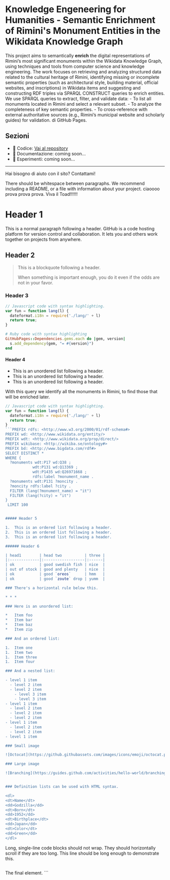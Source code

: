 <!DOCTYPE html>
<html lang="it">
<head>
  <meta charset="UTF-8">
  <title>Benvenuti</title>
</head>
<body>
  <h1> <strong> Knowledge Engeneering for Humanities - Semantic Enrichment of Rimini's Monument Entities in the Wikidata Knowledge Graph</strong></h1>
  <p> This project aims to semantically <strong>enrich</strong> the digital representations of Rimini’s most significant monuments within the Wikidata Knowledge Graph, using techniques and tools from computer science and knowledge engineering.
The work focuses on retrieving and analyzing structured data related to the cultural heritage of Rimini, identifying missing or incomplete semantic properties (such as architectural style, building material, official websites, and inscriptions) in Wikidata items and suggesting and constructing RDF triples via SPARQL CONSTRUCT queries to enrich entities.
<br>
     We use SPARQL queries to extract, filter, and validate data:
- To list all monuments located in Rimini and select a relevant subset.
- To analyze the completeness of key semantic properties.
- To cross-reference with external authoritative sources (e.g., Rimini’s municipal website and scholarly guides) for validation.  di GitHub Pages.</p>

  <h2>Sezioni</h2>
  <ul>
    <li>📂 Codice: <a href="https://github.com/ginevraamazza/project-site">Vai al repository</a></li>
    <li>📄 Documentazione: coming soon...</li>
    <li>🧪 Esperimenti: coming soon...</li>
  </ul>

  <hr>
  <p>Hai bisogno di aiuto con il sito? Contattami!</p>


There should be whitespace between paragraphs. We recommend including a README, or a file with information about your project. ciaoooo
prova prova prova. Viva il Toad!!!!!!
# Header 1

This is a normal paragraph following a header. GitHub is a code hosting platform for version control and collaboration. It lets you and others work together on projects from anywhere.

## Header 2

> This is a blockquote following a header.
>
> When something is important enough, you do it even if the odds are not in your favor.

### Header 3

```js
// Javascript code with syntax highlighting.
var fun = function lang(l) {
  dateformat.i18n = require('./lang/' + l)
  return true;
}
```

```ruby
# Ruby code with syntax highlighting
GitHubPages::Dependencies.gems.each do |gem, version|
  s.add_dependency(gem, "= #{version}")
end
```

#### Header 4

*   This is an unordered list following a header.
*   This is an unordered list following a header.
*   This is an unordered list following a header.

With this query we identify all the monuments in Rimini, to find those that will be enriched later.

```js
// Javascript code with syntax highlighting.
var fun = function lang(l) {
  dateformat.i18n = require('./lang/' + l)
  return true;
}
```PREFIX rdfs: <http://www.w3.org/2000/01/rdf-schema#>
PREFIX wd: <http://www.wikidata.org/entity/>
PREFIX wdt: <http://www.wikidata.org/prop/direct/>
PREFIX wikibase: <http://wikiba.se/ontology#>
PREFIX bd: <http://www.bigdata.com/rdf#>
SELECT DISTINCT *
WHERE { 
  ?monuments wdt:P17 wd:Q38 ;
            wdt:P131 wd:Q13369 ;
            wdt:P1435 wd:Q26971668 ;
            rdfs:label ?monument_name .
  ?monuments wdt:P131 ?moncity .
  ?moncity rdfs:label ?city .
  FILTER (lang(?monument_name) = "it")
  FILTER (lang(?city) = "it")
}
 LIMIT 100


##### Header 5

1.  This is an ordered list following a header.
2.  This is an ordered list following a header.
3.  This is an ordered list following a header.

###### Header 6

| head1        | head two          | three |
|:-------------|:------------------|:------|
| ok           | good swedish fish | nice  |
| out of stock | good and plenty   | nice  |
| ok           | good `oreos`      | hmm   |
| ok           | good `zoute` drop | yumm  |

### There's a horizontal rule below this.

* * *

### Here is an unordered list:

*   Item foo
*   Item bar
*   Item baz
*   Item zip

### And an ordered list:

1.  Item one
1.  Item two
1.  Item three
1.  Item four

### And a nested list:

- level 1 item
  - level 2 item
  - level 2 item
    - level 3 item
    - level 3 item
- level 1 item
  - level 2 item
  - level 2 item
  - level 2 item
- level 1 item
  - level 2 item
  - level 2 item
- level 1 item

### Small image

![Octocat](https://github.githubassets.com/images/icons/emoji/octocat.png)

### Large image

![Branching](https://guides.github.com/activities/hello-world/branching.png)


### Definition lists can be used with HTML syntax.

<dl>
<dt>Name</dt>
<dd>Godzilla</dd>
<dt>Born</dt>
<dd>1952</dd>
<dt>Birthplace</dt>
<dd>Japan</dd>
<dt>Color</dt>
<dd>Green</dd>
</dl>

```
Long, single-line code blocks should not wrap. They should horizontally scroll if they are too long. This line should be long enough to demonstrate this.
```

```
</body>
</html>
The final element.
```

